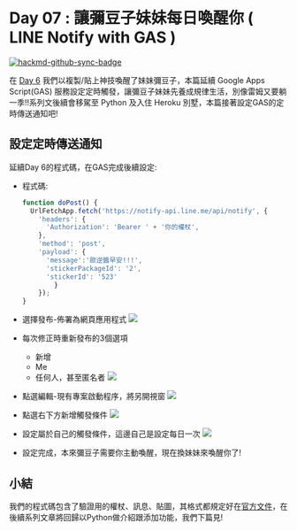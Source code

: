 # Day 07 : 讓彌豆子妹妹每日喚醒你 ( LINE Notify with GAS )

[![hackmd-github-sync-badge](https://hackmd.io/GM9wqvUPTtyTP9IpKc4uFQ/badge)](https://hackmd.io/GM9wqvUPTtyTP9IpKc4uFQ)


在 [Day 6](https://ithelp.ithome.com.tw/articles/10233841) 我們以複製/貼上神技喚醒了妹妹彌豆子，本篇延續 Google Apps Script(GAS) 服務設定定時觸發，讓彌豆子妹妹先養成規律生活，別像雷姆又要躺一季!!系列文後續會移駕至 Python 及入住 Heroku 別墅，本篇接著設定GAS的定時傳送通知吧!

## 設定定時傳送通知
延續Day 6的程式碼，在GAS完成後續設定:
- 程式碼:
    ```javascript
    function doPost() {
      UrlFetchApp.fetch('https://notify-api.line.me/api/notify', {
        'headers': {
          'Authorization': 'Bearer ' + '你的權杖',
        },
        'method': 'post',
        'payload': {
          'message':'歐逆醬早安!!!',
          'stickerPackageId': '2',
          'stickerId': '523'
            }
        });
    }
    ```
- 選擇發布-佈署為網頁應用程式
  ![](https://i.imgur.com/ZHwVQKD.png)
- 每次修正時重新發布的3個選項
    - 新增
    - Me
    - 任何人，甚至匿名者
    ![](https://i.imgur.com/UcGDSVT.png)
- 點選編輯-現有專案啟動程序，將另開視窗
  ![](https://i.imgur.com/qwlXJDc.png)
- 點選右下方新增觸發條件
  ![](https://i.imgur.com/ZvHopUy.png)


- 設定屬於自己的觸發條件，這邊自己是設定每日一次
  ![](https://i.imgur.com/pK4U9G4.png)

- 設定完成，本來彌豆子需要你主動喚醒，現在換妹妹來喚醒你了!

## 小結
我們的程式碼包含了驗證用的權杖、訊息、貼圖，其格式都規定好在[官方文件](https://notify-bot.line.me/zh_TW/)，在後續系列文章將回歸以Python做介紹跟添加功能，我們下篇見!